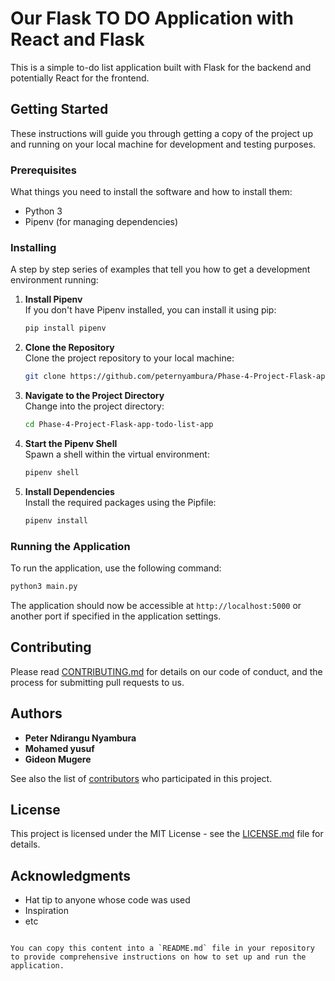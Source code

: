 # Our Flask TO DO Application with React and Flask

This is a simple to-do list application built with Flask for the backend and potentially React for the frontend.

## Getting Started

These instructions will guide you through getting a copy of the project up and running on your local machine for development and testing purposes.

### Prerequisites

What things you need to install the software and how to install them:

- Python 3
- Pipenv (for managing dependencies)

### Installing

A step by step series of examples that tell you how to get a development environment running:

1. **Install Pipenv**  
   If you don't have Pipenv installed, you can install it using pip:
   ```sh
   pip install pipenv
   ```

2. **Clone the Repository**  
   Clone the project repository to your local machine:
   ```sh
   git clone https://github.com/peternyambura/Phase-4-Project-Flask-app-todo-list-app.git
   ```

3. **Navigate to the Project Directory**  
   Change into the project directory:
   ```sh
   cd Phase-4-Project-Flask-app-todo-list-app
   ```

4. **Start the Pipenv Shell**  
   Spawn a shell within the virtual environment:
   ```sh
   pipenv shell
   ```

5. **Install Dependencies**  
   Install the required packages using the Pipfile:
   ```sh
   pipenv install
   ```

### Running the Application

To run the application, use the following command:

```sh
python3 main.py
```

The application should now be accessible at `http://localhost:5000` or another port if specified in the application settings.

## Contributing

Please read [CONTRIBUTING.md](CONTRIBUTING.md) for details on our code of conduct, and the process for submitting pull requests to us.

## Authors

- **Peter Ndirangu Nyambura**
- **Mohamed yusuf**
- **Gideon Mugere**


See also the list of [contributors](CONTRIBUTORS.md) who participated in this project.

## License

This project is licensed under the MIT License - see the [LICENSE.md](LICENSE.md) file for details.

## Acknowledgments

- Hat tip to anyone whose code was used
- Inspiration
- etc
```

You can copy this content into a `README.md` file in your repository to provide comprehensive instructions on how to set up and run the application.